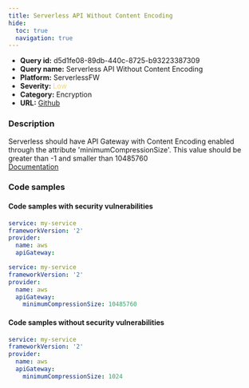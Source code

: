 ```yaml
---
title: Serverless API Without Content Encoding
hide:
  toc: true
  navigation: true
---
```


<style>
  .highlight .hll {
    background-color: #ff171742;
  }
  .md-content {
    max-width: 1100px;
    margin: 0 auto;
  }
</style>

-   **Query id:** d5d1fe08-89db-440c-8725-b93223387309
-   **Query name:** Serverless API Without Content Encoding
-   **Platform:** ServerlessFW
-   **Severity:** <span style="color:#edd57e">Low</span>
-   **Category:** Encryption
-   **URL:** [Github](https://github.com/Checkmarx/kics/tree/master/assets/queries/serverlessFW/serverless_api_without_content_encoding)

### Description
Serverless should have API Gateway with Content Encoding enabled through the attribute 'minimumCompressionSize'. This value should be greater than -1 and smaller than 10485760<br>
[Documentation](https://www.serverless.com/framework/docs/providers/aws/events/apigateway#compression)

### Code samples
#### Code samples with security vulnerabilities
```yml title="Positive test num. 1 - yml file" hl_lines="5"
service: my-service
frameworkVersion: '2'
provider:
  name: aws
  apiGateway:

```
```yml title="Positive test num. 2 - yml file" hl_lines="6"
service: my-service
frameworkVersion: '2'
provider:
  name: aws
  apiGateway:
    minimumCompressionSize: 10485760


```


#### Code samples without security vulnerabilities
```yml title="Negative test num. 1 - yml file"
service: my-service
frameworkVersion: '2'
provider:
  name: aws
  apiGateway:
    minimumCompressionSize: 1024

```
